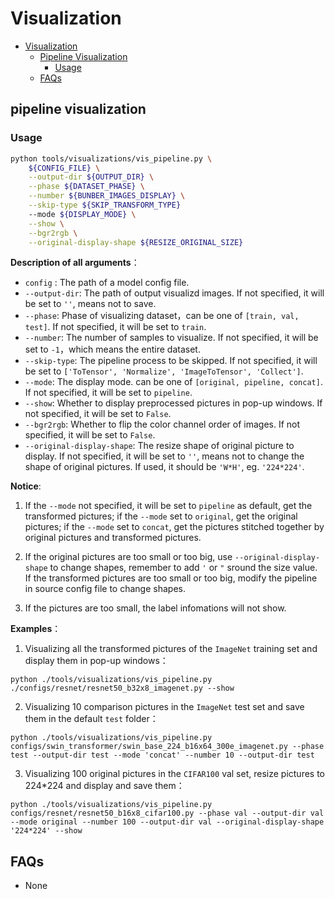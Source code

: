 # Visualization

<!-- TOC -->

- [Visualization](#visualization)
  - [Pipeline Visualization](#pipeline-visualization)
    - [Usage](#usage)
  - [FAQs](#faqs)

<!-- TOC -->

## pipeline visualization

### Usage

```bash
python tools/visualizations/vis_pipeline.py \
    ${CONFIG_FILE} \
    --output-dir ${OUTPUT_DIR} \
    --phase ${DATASET_PHASE} \
    --number ${BUNBER_IMAGES_DISPLAY} \
    --skip-type ${SKIP_TRANSFORM_TYPE}
    --mode ${DISPLAY_MODE} \
    --show \
    --bgr2rgb \
    --original-display-shape ${RESIZE_ORIGINAL_SIZE}
```

**Description of all arguments**：

- `config` : The path of a model config file.
- `--output-dir`: The path of output visualizd images. If not specified, it will be set to `''`, means not to save.
- `--phase`: Phase of visualizing dataset，can be one of `[train, val, test]`. If not specified, it will be set to `train`.
- `--number`: The number of samples to visualize. If not specified, it will be set to `-1`，which means the entire dataset.
- `--skip-type`: The pipeline process to be skipped. If not specified, it will be set to `['ToTensor', 'Normalize', 'ImageToTensor', 'Collect']`.
- `--mode`: The display mode. can be one of `[original, pipeline, concat]`. If not specified, it will be set to `pipeline`.
- `--show`: Whether to display preprocessed pictures in pop-up windows. If not specified, it will be set to `False`.
- `--bgr2rgb`: Whether to flip the color channel order of images. If not specified, it will be set to `False`.
- `--original-display-shape`: The resize shape of original picture to display. If not specified, it will be set to `''`, means not to change the shape of original pictures. If used, it should be `'W*H'`, eg. `'224*224'`.

**Notice**:

1. If the `--mode` not specified, it will be set to `pipeline` as default, get the transformed pictures; if the `--mode` set to `original`, get the original pictures; if the `--mode` set to `concat`, get the pictures stitched together by original pictures and transformed pictures.

2. If the original pictures are too small or too big, use `--original-display-shape` to change shapes, remember to add `'` or `"` sround the size value. If the transformed pictures are too small or too big, modify the pipeline in source config file to change shapes.

3. If the pictures are too small, the label infomations will not show.

**Examples**：

1. Visualizing all the transformed pictures of the `ImageNet` training set and display them in pop-up windows：

`python ./tools/visualizations/vis_pipeline.py ./configs/resnet/resnet50_b32x8_imagenet.py --show`

2. Visualizing 10 comparison pictures in the `ImageNet` test set and save them in the default `test` folder：

`python ./tools/visualizations/vis_pipeline.py configs/swin_transformer/swin_base_224_b16x64_300e_imagenet.py --phase test --output-dir test --mode 'concat' --number 10 --output-dir test`

3. Visualizing 100 original pictures in the `CIFAR100` val set, resize pictures to 224*224 and display and save them：

`python ./tools/visualizations/vis_pipeline.py configs/resnet/resnet50_b16x8_cifar100.py --phase val --output-dir val --mode original --number 100 --output-dir val --original-display-shape '224*224' --show`

## FAQs

- None
